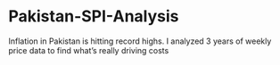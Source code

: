 # Pakistan-SPI-Analysis
Inflation in Pakistan is hitting record highs. I analyzed 3 years of weekly price data to find what’s really driving costs
